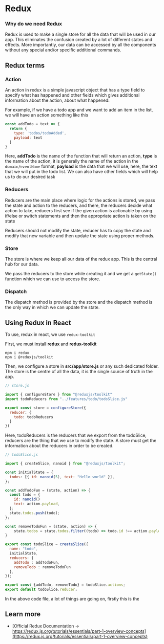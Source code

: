 # Redux

### Why do we need Redux

Redux is used to make a single store for all the data that will be used in our app. This eliminates the confusion created by a lot of different states and effects. More importantly, our data can be accessed by all the components without any special and/or specific additional commands.

## Redux terms

### Action

An action in redux is a simple javascript object that has a type field to specify what has happened and other fields which gives additional information about the action, about what happened.

For example, if we have a todo app and we want to add an item in the list, we will have an action something like this 

```js
const addTodo = text => {
  return {
    type: 'todos/todoAdded',
    payload: text
  }
}
```

Here, **addTodo** is the name of the function that will return an action, **type** is the name of the action, it is generally the name of the action in the `domain/eventName` format, **payload** is the data that we will use, here, the text that we will put in the todo list. We can also have other fields which will help us to do our desired task

### Reducers 

Reducers are the main place where logic for the actions is stored, we pass the state and action to the reducers, and there, the reducers decide what action to take, reducers first see if the given action is actionable by using if/else or switch statements and then the appropriate action is taken on the state

Reducers should not modify the state, reducer has to copy the state and modify that new variable and then update the state using proper methods.

### Store

The store is where we keep all our data of the redux app. This is the central hub for our data.

We pass the reducers to the store while creating it and we get a `getState()` function which we can use to access the store.



### Dispatch

The dispatch method is provided by the store and the dispatch method is the only way in which we can update the state. 


## Using Redux in React

To use, redux in react, we use `redux-toolkit`

First, we must install **redux** and **redux-toolkit**

```shell
npm i redux
npm i @reduxjs/toolkit
```

Then, we configure a store in **src/app/store.js** or any such dedicated folder. The store is the centre of all the data, it is the single source of truth in the app. 

```js
// store.js

import { configureStore } from "@reduxjs/toolkit"
import todoReducers from "../features/todo/todoSlice.js"

export const store = configureStore({
  reducer: {
    todo: todoReducers
  }
})
```
Here, todoReducers is the reducers that we export from the todoSlice, reducers are the thing that we use to modify the state. A store must get the information about the reducers in order to be created.  

```js
// todoSlice.js

import { createSlice, nanoid } from "@reduxjs/toolkit";

const initialState = {
  todos: [{ id: nanoid(5), text: "Hello world" }],
};

const addTodoFun = (state, action) => {
  const todo = {
    id: nanoid()
    text: action.payload,
  };
  state.todos.push(todo);
};

const removeTodoFun = (state, action) => {
    state.todos = state.todos.filter((todo) => todo.id !== action.payload)
}

export const todoSlice = createSlice({
  name: "todo",
  initialState,
  reducers: {
    addTodo : addTodoFun,
    removeTodo : removeTodoFun
  },
});

export const {addTodo, removeTodo} = todoSlice.actions;
export default todoSlice.reducer;

```

In the above code file, a lot of things are going on, firstly this is the


## Learn more

- [Official Redux Documentation -> https://redux.js.org/tutorials/essentials/part-1-overview-concepts](https://redux.js.org/tutorials/essentials/part-1-overview-concepts)